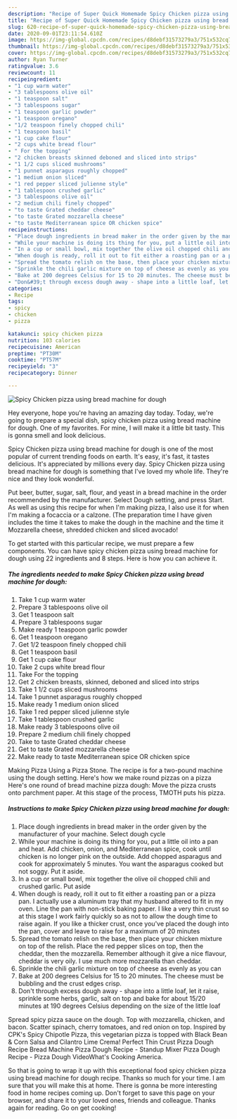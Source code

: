 ```yaml
---
description: "Recipe of Super Quick Homemade Spicy Chicken pizza using bread machine for dough"
title: "Recipe of Super Quick Homemade Spicy Chicken pizza using bread machine for dough"
slug: 620-recipe-of-super-quick-homemade-spicy-chicken-pizza-using-bread-machine-for-dough
date: 2020-09-01T23:11:54.610Z
image: https://img-global.cpcdn.com/recipes/d8debf31573279a3/751x532cq70/spicy-chicken-pizza-using-bread-machine-for-dough-recipe-main-photo.jpg
thumbnail: https://img-global.cpcdn.com/recipes/d8debf31573279a3/751x532cq70/spicy-chicken-pizza-using-bread-machine-for-dough-recipe-main-photo.jpg
cover: https://img-global.cpcdn.com/recipes/d8debf31573279a3/751x532cq70/spicy-chicken-pizza-using-bread-machine-for-dough-recipe-main-photo.jpg
author: Ryan Turner
ratingvalue: 3.6
reviewcount: 11
recipeingredient:
- "1 cup warm water"
- "3 tablespoons olive oil"
- "1 teaspoon salt"
- "3 tablespoons sugar"
- "1 teaspoon garlic powder"
- "1 teaspoon oregano"
- "1/2 teaspoon finely chopped chili"
- "1 teaspoon basil"
- "1 cup cake flour"
- "2 cups white bread flour"
- " For the topping"
- "2 chicken breasts skinned deboned and sliced into strips"
- "1 1/2 cups sliced mushrooms"
- "1 punnet asparagus roughly chopped"
- "1 medium onion sliced"
- "1 red pepper sliced julienne style"
- "1 tablespoon crushed garlic"
- "3 tablespoons olive oil"
- "2 medium chili finely chopped"
- "to taste Grated cheddar cheese"
- "to taste Grated mozzarella cheese"
- "to taste Mediterranean spice OR chicken spice"
recipeinstructions:
- "Place dough ingredients in bread maker in the order given by the manufacturer of your machine. Select dough cycle"
- "While your machine is doing its thing for you, put a little oil into a pan and heat. Add chicken, onion, and Mediterranean spice, cook until chicken is no longer pink on the outside. Add chopped asparagus and cook for approximately 5 minutes. You want the asparagus cooked but not soggy. Put it aside."
- "In a cup or small bowl, mix together the olive oil chopped chili and crushed garlic. Put aside"
- "When dough is ready, roll it out to fit either a roasting pan or a pizza pan. I actually use a aluminum tray that my husband altered to fit in my oven. Line the pan with non-stick baking paper. I like a very thin crust so at this stage I work fairly quickly so as not to allow the dough time to raise again. If you like a thicker crust, once you&#39;ve placed the dough into the pan, cover and leave to raise for a maximum of 20 minutes"
- "Spread the tomato relish on the base, then place your chicken mixture on top of the relish. Place the red pepper slices on top, then the cheddar, then the mozzarella. Remember although it give a nice flavour, cheddar is very oily. I use much more mozzarella than cheddar."
- "Sprinkle the chili garlic mixture on top of cheese as evenly as you can"
- "Bake at 200 degrees Celsius for 15 to 20 minutes. The cheese must be bubbling and the crust edges crisp."
- "Don&#39;t through excess dough away - shape into a little loaf, let it raise, sprinkle some herbs, garlic, salt on top and bake for about 15/20 minutes at 190 degrees Celsius depending on the size of the little loaf"
categories:
- Recipe
tags:
- spicy
- chicken
- pizza

katakunci: spicy chicken pizza 
nutrition: 103 calories
recipecuisine: American
preptime: "PT30M"
cooktime: "PT57M"
recipeyield: "3"
recipecategory: Dinner

---
```



![Spicy Chicken pizza using bread machine for dough](https://img-global.cpcdn.com/recipes/d8debf31573279a3/751x532cq70/spicy-chicken-pizza-using-bread-machine-for-dough-recipe-main-photo.jpg)

Hey everyone, hope you're having an amazing day today. Today, we're going to prepare a special dish, spicy chicken pizza using bread machine for dough. One of my favorites. For mine, I will make it a little bit tasty. This is gonna smell and look delicious.

Spicy Chicken pizza using bread machine for dough is one of the most popular of current trending foods on earth. It's easy, it's fast, it tastes delicious. It's appreciated by millions every day. Spicy Chicken pizza using bread machine for dough is something that I've loved my whole life. They're nice and they look wonderful.

Put beer, butter, sugar, salt, flour, and yeast in a bread machine in the order recommended by the manufacturer. Select Dough setting, and press Start. As well as using this recipe for when I&#39;m making pizza, I also use it for when I&#39;m making a focaccia or a calzone. (The preparation time I have given includes the time it takes to make the dough in the machine and the time it Mozzarella cheese, shredded chicken and sliced avocado!


To get started with this particular recipe, we must prepare a few components. You can have spicy chicken pizza using bread machine for dough using 22 ingredients and 8 steps. Here is how you can achieve it.

<!--inarticleads1-->

##### The ingredients needed to make Spicy Chicken pizza using bread machine for dough:

1. Take 1 cup warm water
1. Prepare 3 tablespoons olive oil
1. Get 1 teaspoon salt
1. Prepare 3 tablespoons sugar
1. Make ready 1 teaspoon garlic powder
1. Get 1 teaspoon oregano
1. Get 1/2 teaspoon finely chopped chili
1. Get 1 teaspoon basil
1. Get 1 cup cake flour
1. Take 2 cups white bread flour
1. Take  For the topping
1. Get 2 chicken breasts, skinned, deboned and sliced into strips
1. Take 1 1/2 cups sliced mushrooms
1. Take 1 punnet asparagus roughly chopped
1. Make ready 1 medium onion sliced
1. Take 1 red pepper sliced julienne style
1. Take 1 tablespoon crushed garlic
1. Make ready 3 tablespoons olive oil
1. Prepare 2 medium chili finely chopped
1. Take to taste Grated cheddar cheese
1. Get to taste Grated mozzarella cheese
1. Make ready to taste Mediterranean spice OR chicken spice


Making Pizza Using a Pizza Stone. The recipe is for a two-pound machine using the dough setting. Here&#39;s how we make round pizzas on a pizza Here&#39;s one round of bread machine pizza dough: Move the pizza crusts onto parchment paper. At this stage of the process, TMOTH puts his pizza. 

<!--inarticleads2-->

##### Instructions to make Spicy Chicken pizza using bread machine for dough:

1. Place dough ingredients in bread maker in the order given by the manufacturer of your machine. Select dough cycle
1. While your machine is doing its thing for you, put a little oil into a pan and heat. Add chicken, onion, and Mediterranean spice, cook until chicken is no longer pink on the outside. Add chopped asparagus and cook for approximately 5 minutes. You want the asparagus cooked but not soggy. Put it aside.
1. In a cup or small bowl, mix together the olive oil chopped chili and crushed garlic. Put aside
1. When dough is ready, roll it out to fit either a roasting pan or a pizza pan. I actually use a aluminum tray that my husband altered to fit in my oven. Line the pan with non-stick baking paper. I like a very thin crust so at this stage I work fairly quickly so as not to allow the dough time to raise again. If you like a thicker crust, once you&#39;ve placed the dough into the pan, cover and leave to raise for a maximum of 20 minutes
1. Spread the tomato relish on the base, then place your chicken mixture on top of the relish. Place the red pepper slices on top, then the cheddar, then the mozzarella. Remember although it give a nice flavour, cheddar is very oily. I use much more mozzarella than cheddar.
1. Sprinkle the chili garlic mixture on top of cheese as evenly as you can
1. Bake at 200 degrees Celsius for 15 to 20 minutes. The cheese must be bubbling and the crust edges crisp.
1. Don&#39;t through excess dough away - shape into a little loaf, let it raise, sprinkle some herbs, garlic, salt on top and bake for about 15/20 minutes at 190 degrees Celsius depending on the size of the little loaf


Spread spicy pizza sauce on the dough. Top with mozzarella, chicken, and bacon. Scatter spinach, cherry tomatoes, and red onion on top. Inspired by CPK&#39;s Spicy Chipotle Pizza, this vegetarian pizza is topped with Black Bean &amp; Corn Salsa and Cilantro Lime Crema! Perfect Thin Crust Pizza Dough Recipe Bread Machine Pizza Dough Recipe - Standup Mixer Pizza Dough Recipe - Pizza Dough VideoWhat&#39;s Cooking America. 

So that is going to wrap it up with this exceptional food spicy chicken pizza using bread machine for dough recipe. Thanks so much for your time. I am sure that you will make this at home. There is gonna be more interesting food in home recipes coming up. Don't forget to save this page on your browser, and share it to your loved ones, friends and colleague. Thanks again for reading. Go on get cooking!
